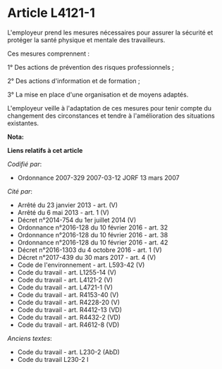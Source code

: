 # Article L4121-1

L'employeur prend les mesures nécessaires pour assurer la sécurité et protéger la santé physique et mentale des travailleurs.

Ces mesures comprennent :

1° Des actions de prévention des risques professionnels ;

2° Des actions d'information et de formation ;

3° La mise en place d'une organisation et de moyens adaptés.

L'employeur veille à l'adaptation de ces mesures pour tenir compte du changement des circonstances et tendre à l'amélioration
des situations existantes.

**Nota:**



**Liens relatifs à cet article**

_Codifié par_:

  - Ordonnance 2007-329 2007-03-12 JORF 13 mars 2007

_Cité par_:

  - Arrêté du 23 janvier 2013 - art. (V)
  - Arrêté du 6 mai 2013 - art. 1 (V)
  - Décret n°2014-754 du 1er juillet 2014 (V)
  - Ordonnance n°2016-128 du 10 février 2016 - art. 32
  - Ordonnance n°2016-128 du 10 février 2016 - art. 38
  - Ordonnance n°2016-128 du 10 février 2016 - art. 42
  - Décret n°2016-1303 du 4 octobre 2016 - art. 1 (V)
  - Décret n°2017-439 du 30 mars 2017 - art. 4 (V)
  - Code de l'environnement - art. L593-42 (V)
  - Code du travail - art. L1255-14 (V)
  - Code du travail - art. L4121-2 (V)
  - Code du travail - art. L4721-1 (V)
  - Code du travail - art. R4153-40 (V)
  - Code du travail - art. R4228-20 (V)
  - Code du travail - art. R4412-13 (VD)
  - Code du travail - art. R4432-2 (VD)
  - Code du travail - art. R4612-8 (VD)

_Anciens textes_:

  - Code du travail - art. L230-2 (AbD)
  - Code du travail L230-2 I
